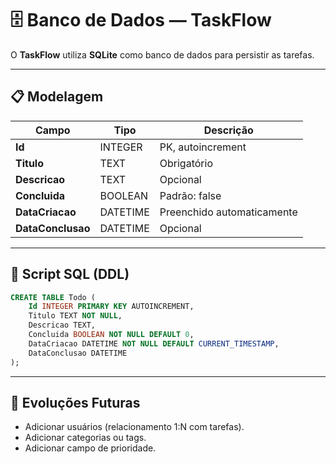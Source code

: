 # 🗄 Banco de Dados — TaskFlow

O **TaskFlow** utiliza **SQLite** como banco de dados para persistir as tarefas.

---

## 📋 Modelagem

| Campo           | Tipo       | Descrição |
|-----------------|-----------|-----------|
| **Id**          | INTEGER   | PK, autoincrement |
| **Titulo**      | TEXT      | Obrigatório |
| **Descricao**   | TEXT      | Opcional |
| **Concluida**   | BOOLEAN   | Padrão: false |
| **DataCriacao** | DATETIME  | Preenchido automaticamente |
| **DataConclusao** | DATETIME | Opcional |

---

## 🧱 Script SQL (DDL)

```sql
CREATE TABLE Todo (
    Id INTEGER PRIMARY KEY AUTOINCREMENT,
    Titulo TEXT NOT NULL,
    Descricao TEXT,
    Concluida BOOLEAN NOT NULL DEFAULT 0,
    DataCriacao DATETIME NOT NULL DEFAULT CURRENT_TIMESTAMP,
    DataConclusao DATETIME
);
```

---

## 🔮 Evoluções Futuras

- Adicionar usuários (relacionamento 1:N com tarefas).
- Adicionar categorias ou tags.
- Adicionar campo de prioridade.